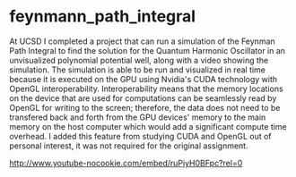 # feynmann_path_integral

At UCSD I completed a project that can run a simulation of the Feynman Path Integral to find the solution for the Quantum Harmonic Oscillator in an unvisualized polynomial potential well, along with a video showing the simulation. The simulation is able to be run and visualized in real time because it is executed on the GPU using Nvidia's CUDA technology with OpenGL interoperability. Interoperability means that the memory locations on the device that are used for computations can be seamlessly read by OpenGL for writing to the screen; therefore, the data does not need to be transfered back and forth from the GPU devices' memory to the main memory on the host computer which would add a significant compute time overhead. I added this feature from studying CUDA and OpenGL out of personal interest, it was not required for the original assignment.

http://www.youtube-nocookie.com/embed/ruPjyH0BFpc?rel=0
